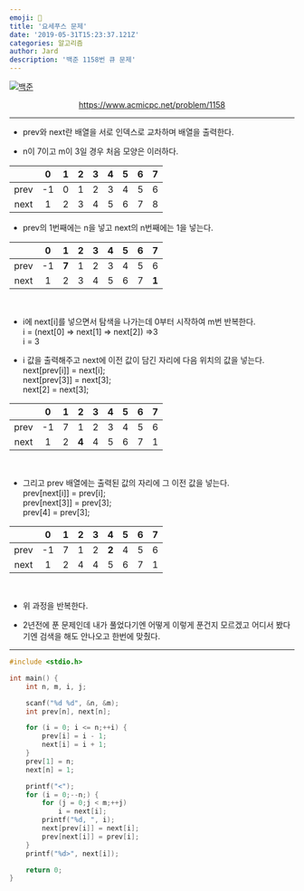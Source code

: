 ```yaml
---
emoji: 🧢
title: '요세푸스 문제'
date: '2019-05-31T15:23:37.121Z'
categories: 알고리즘
author: Jard
description: '백준 1158번 큐 문제'
---
```


[![백준](https://d2gd6pc034wcta.cloudfront.net/images/logo@2x.png)](https://www.acmicpc.net/problem/1158)

<div style="text-align:center"><a href="https://www.acmicpc.net/problem/1158">https://www.acmicpc.net/problem/1158</a></div>

---

- prev와 next란 배열을 서로 인덱스로 교차하며 배열을 출력한다.

- n이 7이고 m이 3일 경우 처음 모양은 이러하다.

|      |  0  |  1  |  2  |  3  |  4  |  5  |  6  |  7  |
| :--: | :-: | :-: | :-: | :-: | :-: | :-: | :-: | :-: |
| prev | -1  |  0  |  1  |  2  |  3  |  4  |  5  |  6  |
| next |  1  |  2  |  3  |  4  |  5  |  6  |  7  |  8  |

- prev의 1번째에는 n을 넣고 next의 n번째에는 1을 넣는다.

|      |  0  |    1     |  2  |  3  |  4  |  5  |  6  |    7     |
| :--: | :-: | :------: | :-: | :-: | :-: | :-: | :-: | :------: |
| prev | -1  | <b>7</b> |  1  |  2  |  3  |  4  |  5  |    6     |
| next |  1  |    2     |  3  |  4  |  5  |  6  |  7  | <b>1</b> |

<br>

- i에 next[i]를 넣으면서 탐색을 나가는데 0부터 시작하여 m번 반복한다.<br>
  i = (next[0] => next[1] => next[2]) =>3<br>
  i = 3<br>

- i 값을 출력해주고 next에 이전 값이 담긴 자리에 다음 위치의 값을 넣는다.<br>
  next[prev[i]] = next[i];<br>
  next[prev[3]] = next[3];<br>
  next[2] = next[3];<br>

|      |  0  |  1  |    2    |  3  |  4  |  5  |  6  |  7  |
| :--: | :-: | :-: | :-----: | :-: | :-: | :-: | :-: | :-: |
| prev | -1  |  7  |    1    |  2  |  3  |  4  |  5  |  6  |
| next |  1  |  2  | <b>4<b> |  4  |  5  |  6  |  7  |  1  |

<br>

- 그리고 prev 배열에는 출력된 값의 자리에 그 이전 값을 넣는다.<br>
  prev[next[i]] = prev[i];<br>
  prev[next[3]] = prev[3];<br>
  prev[4] = prev[3];<br>

|      |  0  |  1  |  2  |  3  |    4     |  5  |  6  |  7  |
| :--: | :-: | :-: | :-: | :-: | :------: | :-: | :-: | :-: |
| prev | -1  |  7  |  1  |  2  | <b>2</b> |  4  |  5  |  6  |
| next |  1  |  2  |  4  |  4  |    5     |  6  |  7  |  1  |

<br>

- 위 과정을 반복한다.

- 2년전에 푼 문제인데 내가 풀었다기엔 어떻게 이렇게 푼건지 모르겠고 어디서 봤다기엔 검색을 해도 안나오고 한번에 맞췄다.

---

```C
#include <stdio.h>

int main() {
    int n, m, i, j;

    scanf("%d %d", &n, &m);
	int prev[n], next[n];

    for (i = 0; i <= n;++i) {
        prev[i] = i - 1;
        next[i] = i + 1;
    }
    prev[1] = n;
    next[n] = 1;

    printf("<");
    for (i = 0;--n;) {
        for (j = 0;j < m;++j)
            i = next[i];
        printf("%d, ", i);
        next[prev[i]] = next[i];
        prev[next[i]] = prev[i];
    }
    printf("%d>", next[i]);

    return 0;
}
```
